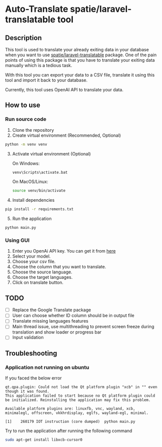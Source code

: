 # Auto-Translate spatie/laravel-translatable tool

## Description
This tool is used to translate your already exiting data in your database when you want to use [spatie/laravel-translatable](https://github.com/spatie/laravel-translatable) package.
One of the pain points of using this package is that you have to translate your exiting data manually which is a tedious task.

With this tool you can export your data to a CSV file, translate it using this tool and import it back to your database.

Currently, this tool uses OpenAI API to translate your data.

## How to use

### Run source code
1. Clone the repository
2. Create virtual environment (Recommended, Optional)
```bash
python -m venv venv
```

3. Activate virtual environment (Optional)

    On Windows:
    ```bash
    venv\Scripts\activate.bat
    ```
    On MacOS/Linux:
    ```bash
    source venv/bin/activate
    ```
4. Install dependencies
```bash
pip install -r requirements.txt
```
5. Run the application
```bash
python main.py
```

### Using GUI
1. Enter you OpenAi API key. You can get it from [here](https://platform.openai.com/docs/quickstart/account-setup)
2. Select your model.
3. Choose your csv file.
4. Choose the column that you want to translate.
5. Choose the source language.
6. Choose the target languages.
7. Click on translate button.

## TODO
- [ ] Replace the Google Translate package
- [ ] User can choose whether ID column should be in output file
- [ ] Translate missing languages features
- [ ] Main thread issue, use multithreading to prevent screen freeze during translation and show loader or progress bar
- [ ] Input validation

## Troubleshooting
### Application not running on ubuntu
If you faced the below error
```
qt.qpa.plugin: Could not load the Qt platform plugin "xcb" in "" even though it was found.
This application failed to start because no Qt platform plugin could be initialized. Reinstalling the application may fix this problem.

Available platform plugins are: linuxfb, vnc, wayland, xcb, minimalegl, offscreen, vkkhrdisplay, eglfs, wayland-egl, minimal.

[1]    260179 IOT instruction (core dumped)  python main.py

```

Try to run the application after running the following command
```bash
sudo apt-get install libxcb-cursor0
```